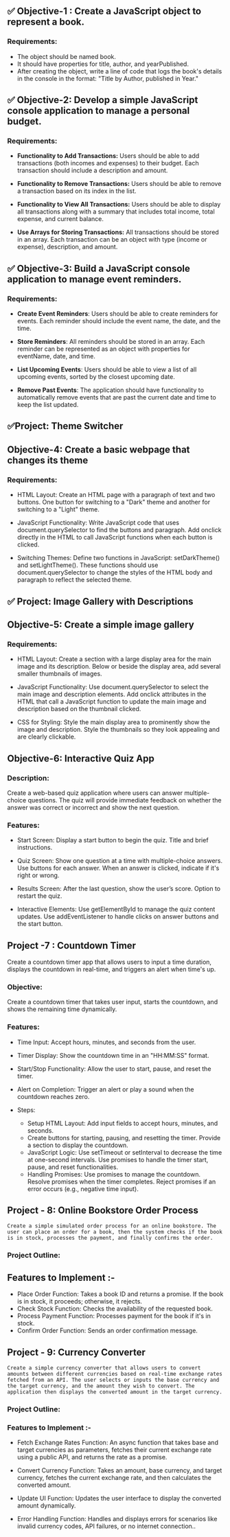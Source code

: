 ## ✅ Objective-1 : Create a JavaScript object to represent a book.

### Requirements:

- The object should be named book.
- It should have properties for title, author, and yearPublished.
- After creating the object, write a line of code that logs the book's details in the console in the format:   "Title by Author, published in Year."


## ✅ Objective-2: Develop a simple JavaScript console application to manage a personal budget.

### Requirements:

- **Functionality to Add Transactions:** 
    Users should be able to add transactions (both incomes and expenses) to their budget. Each transaction should include a description and amount.

- **Functionality to Remove Transactions:**
    Users should be able to remove a transaction based on its index in the list.

- **Functionality to View All Transactions:** 
    Users should be able to display all transactions along with a summary that includes total income, total expense, and current balance.

- **Use Arrays for Storing Transactions:** 
    All transactions should be stored in an array. Each transaction can be an object with type (income or expense), description, and amount.



## ✅ Objective-3: Build a JavaScript console application to manage event reminders.

### Requirements:

- **Create Event Reminders**:
    Users should be able to create reminders for events. Each reminder should include the event name, the date, and the time.

- **Store Reminders**:
    All reminders should be stored in an array. Each reminder can be represented as an object with properties for eventName, date, and time.

- **List Upcoming Events**:
    Users should be able to view a list of all upcoming events, sorted by the closest upcoming date.

- **Remove Past Events**:
    The application should have functionality to automatically remove events that are past the current date and time to keep the list updated.


##  ✅Project: Theme Switcher

## Objective-4:  Create a basic webpage that changes its theme

### Requirements:

- HTML Layout:
    Create an HTML page with a paragraph of text and two buttons.
    One button for switching to a "Dark" theme and another for switching to a "Light" theme.

- JavaScript Functionality:
    Write JavaScript code that uses document.querySelector to find the buttons and paragraph.
    Add onclick directly in the HTML to call JavaScript functions when each button is clicked.

- Switching Themes:
    Define two functions in JavaScript: setDarkTheme() and setLightTheme().
    These functions should use document.querySelector to change the styles of the HTML body and paragraph to reflect the selected theme.


## ✅ Project: Image Gallery with Descriptions

## Objective-5: Create a simple image gallery 

### Requirements:

- HTML Layout:
    Create a section with a large display area for the main image and its description.
    Below or beside the display area, add several smaller thumbnails of images.

- JavaScript Functionality:
    Use document.querySelector to select the main image and description elements.
    Add onclick attributes in the HTML that call a JavaScript function to update the main image and description based on the thumbnail clicked.

- CSS for Styling:
    Style the main display area to prominently show the image and description.
    Style the thumbnails so they look appealing and are clearly clickable.


 
## Objective-6: Interactive Quiz App

### Description:

Create a web-based quiz application where users can answer multiple-choice questions. The quiz will provide immediate feedback on whether the answer was correct or incorrect and show the next question.

### Features:

- Start Screen:
    Display a start button to begin the quiz.
    Title and brief instructions.

- Quiz Screen:
    Show one question at a time with multiple-choice answers.
    Use buttons for each answer.
    When an answer is clicked, indicate if it's right or wrong.

- Results Screen:
    After the last question, show the user’s score.
    Option to restart the quiz.

- Interactive Elements:
    Use getElementById to manage the quiz content updates.
    Use addEventListener to handle clicks on answer buttons and the start button.


## Project -7 : Countdown Timer
Create a countdown timer app that allows users to input a time duration, displays the countdown in real-time, and triggers an alert when time's up.

### Objective:
Create a countdown timer that takes user input, starts the countdown, and shows the remaining time dynamically.

### Features:
    
- Time Input:
        Accept hours, minutes, and seconds from the user.
    
- Timer Display:
        Show the countdown time in an "HH:MM:SS" format.

- Start/Stop Functionality:
        Allow the user to start, pause, and reset the timer.

- Alert on Completion:
        Trigger an alert or play a sound when the countdown reaches zero.

* Steps:
    
    - Setup HTML Layout:
        Add input fields to accept hours, minutes, and seconds.
    - Create buttons for starting, pausing, and resetting the timer.
        Provide a section to display the countdown.
    - JavaScript Logic:
        Use setTimeout or setInterval to decrease the time at one-second intervals.
        Use promises to handle the timer start, pause, and reset functionalities.
    - Handling Promises:
        Use promises to manage the countdown.
        Resolve promises when the timer completes.
        Reject promises if an error occurs (e.g., negative time input).



## Project - 8: Online Bookstore Order Process
    Create a simple simulated order process for an online bookstore. The user can place an order for a book, then the system checks if the book is in stock, processes the payment, and finally confirms the order.

### Project Outline:

## Features to Implement :-

- Place Order Function: Takes a book ID and returns a promise. If the book is in stock, it proceeds; otherwise, it rejects.
- Check Stock Function: Checks the availability of the requested book.
- Process Payment Function: Processes payment for the book if it's in stock.
- Confirm Order Function: Sends an order confirmation message.


## Project - 9: Currency Converter
    Create a simple currency converter that allows users to convert amounts between different currencies based on real-time exchange rates fetched from an API. The user selects or inputs the base currency and the target currency, and the amount they wish to convert. The application then displays the converted amount in the target currency.

### Project Outline:
    
### Features to Implement :- 
        
- Fetch Exchange Rates Function: An async function that takes base and target currencies as parameters, fetches their current exchange  rate using a public API, and returns the rate as a promise.
        
- Convert Currency Function: Takes an amount, base currency, and target currency, fetches the current exchange rate, and then calculates the converted amount.
        
- Update UI Function: Updates the user interface to display the converted amount dynamically.
        
- Error Handling Function: Handles and displays errors for scenarios like invalid currency codes, API failures, or no internet connection..